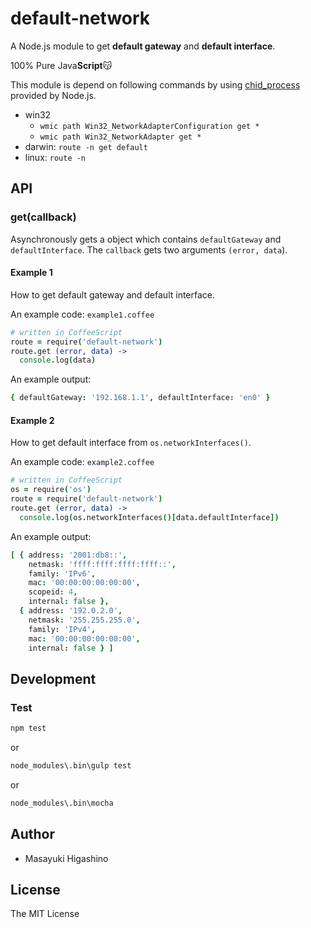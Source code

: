 # default-network

A Node.js module to get **default gateway** and **default interface**.

100% Pure Java**Script**😽

This module is depend on following commands by using [chid_process](https://nodejs.org/api/child_process.html) provided by Node.js.

- win32
	- `wmic path Win32_NetworkAdapterConfiguration get *`
	- `wmic path Win32_NetworkAdapter get *`
- darwin: `route -n get default`
- linux: `route -n`

## API

### get(callback)

Asynchronously gets a object which contains `defaultGateway` and `defaultInterface`. The `callback` gets two arguments `(error, data`).

#### Example 1

How to get default gateway and default interface.

An example code: `example1.coffee`

```coffee
# written in CoffeeScript
route = require('default-network')
route.get (error, data) ->
  console.log(data)
```

An example output:

```coffee
{ defaultGateway: '192.168.1.1', defaultInterface: 'en0' }
```

#### Example 2

How to get default interface from `os.networkInterfaces()`.

An example code: `example2.coffee`

```coffee
# written in CoffeeScript
os = require('os')
route = require('default-network')
route.get (error, data) ->
  console.log(os.networkInterfaces()[data.defaultInterface])
```

An example output:

```coffee
[ { address: '2001:db8::',
    netmask: 'ffff:ffff:ffff:ffff::',
    family: 'IPv6',
    mac: '00:00:00:00:00:00',
    scopeid: 4,
    internal: false },
  { address: '192.0.2.0',
    netmask: '255.255.255.0',
    family: 'IPv4',
    mac: '00:00:00:00:00:00',
    internal: false } ]
```

## Development

### Test

```bash
npm test
```

or

```bash
node_modules\.bin\gulp test
```

or

```bash
node_modules\.bin\mocha
```

## Author

- Masayuki Higashino

## License

The MIT License
